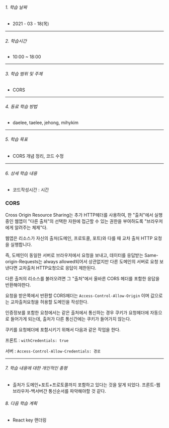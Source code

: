 

###### 1. 학습 날짜

- 2021 - 03 - 18(목)

---

###### 2. 학습시간

- 10:00 ~ 18:00

---

###### 3. 학습 범위 및 주제

- CORS

---

###### 4. 동료 학습 방법 

- daelee, taelee, jehong, mihykim

---

###### 5. 학습 목표 

- CORS 개념 정리, 코드 수정

---

###### 6. 상세 학습 내용

- 코드작성시간 :  시간

### CORS

Cross Origin Resource Sharing는 추가 HTTP헤더를 사용하여, 한 "출처"에서 실행중인 웹앱이 "다른 출처"의 선택한 자원에 접근할 수 있는 권한을 부여하도록 "브라우저에게 알려주는 체제"다.

웹앱은 리소스가 자신의 출처(도메인, 프로토콜, 포트)와 다를 때 교차 출처 HTTP 요청을 실행합니다.



즉, 도메인이 동일한 서버로 브라우저에서 요청을 보내고, 데이터를 응답받는 Same-origin-Requests는 always allowed되어서 상관없지만 다른 도메인의 서버로 요청 보낸다면 교차출처 HTTP요청으로 응답이 제한된다.

다른 출처의 리소스를 불러오려면 그 "출처"에서 올바른 CORS 헤더를 포함한 응답을 반환해야한다.



요청을 받은쪽에서 반환할 CORS헤더는 `Access-Control-Allow-Origin` 이며 값으로는 교차출처요청을 허용할 도메인을 작성한다.



인증정보를 포함한 요청에서는 같은 출처에서 통신하는 경우 쿠키가 요청헤더에 자동으로 들어가게 되는데, 출처가 다른 통신간에는 쿠키가 들어가지 않는다.

쿠키를 요청헤더에 포함시키기 위해서 다음과 같은 작업을 한다.



프론트 : `withCredentials: true`

서버 : `Access-Control-Allow-Credentials: 경로`





---

###### 7. 학습 내용에 대한 개인적인 총평

- 출처가 도메인+포트+프로토콜까지 포함하고 있다는 것을 알게 되었다. 프론트-웹브라우저-백서버간 통신순서를 파악해야할 것 같다.

###### 8. 다음 학습 계획

- React key 랜더링